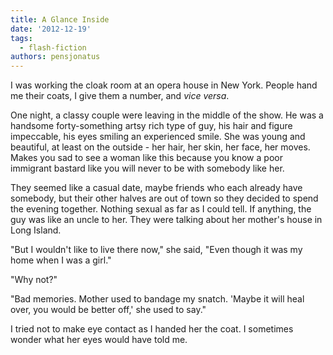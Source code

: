 ```yaml
---
title: A Glance Inside
date: '2012-12-19'
tags:
  - flash-fiction
authors: pensjonatus
---
```


I was working the cloak room at an opera house in New York. People hand me their
coats, I give them a number, and _vice versa_.

<!-- truncate -->

One night, a classy couple were leaving in the middle of the show. He was a
handsome forty-something artsy rich type of guy, his hair and figure impeccable,
his eyes smiling an experienced smile. She was young and beautiful, at least on
the outside - her hair, her skin, her face, her moves. Makes you sad to see a
woman like this because you know a poor immigrant bastard like you will never to
be with somebody like her.

They seemed like a casual date, maybe friends who each already have somebody,
but their other halves are out of town so they decided to spend the evening
together. Nothing sexual as far as I could tell. If anything, the guy was like
an uncle to her. They were talking about her mother's house in Long Island.

"But I wouldn't like to live there now," she said, "Even though it was my home
when I was a girl."

"Why not?"

"Bad memories. Mother used to bandage my snatch. 'Maybe it will heal over, you
would be better off,' she used to say."

I tried not to make eye contact as I handed her the coat. I sometimes wonder
what her eyes would have told me.
